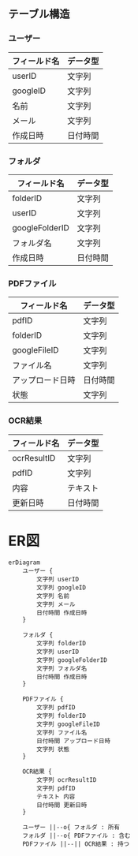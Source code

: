 ## テーブル構造


### ユーザー
| フィールド名 | データ型 |
|--------------|----------|
| userID       | 文字列   |
| googleID     | 文字列   |
| 名前         | 文字列   |
| メール        | 文字列   |
| 作成日時    | 日付時間 |


### フォルダ
| フィールド名      | データ型 |
|-------------------|----------|
| folderID          | 文字列   |
| userID            | 文字列   |
| googleFolderID    | 文字列   |
| フォルダ名        | 文字列   |
| 作成日時         | 日付時間 |

### PDFファイル

| フィールド名   | データ型 |
|----------------|----------|
| pdfID          | 文字列   |
| folderID       | 文字列   |
| googleFileID   | 文字列   |
| ファイル名       | 文字列   |
| アップロード日時 | 日付時間 |
| 状態             | 文字列   |

### OCR結果

| フィールド名  | データ型 |
|---------------|----------|
| ocrResultID   | 文字列   |
| pdfID         | 文字列   |
| 内容           | テキスト |
| 更新日時     | 日付時間 |



# ER図
```mermaid
erDiagram
    ユーザー {
        文字列 userID
        文字列 googleID
        文字列 名前
        文字列 メール
        日付時間 作成日時
    }

    フォルダ {
        文字列 folderID
        文字列 userID
        文字列 googleFolderID
        文字列 フォルダ名
        日付時間 作成日時
    }

    PDFファイル {
        文字列 pdfID
        文字列 folderID
        文字列 googleFileID
        文字列 ファイル名
        日付時間 アップロード日時
        文字列 状態
    }

    OCR結果 {
        文字列 ocrResultID
        文字列 pdfID
        テキスト 内容
        日付時間 更新日時
    }

    ユーザー ||--o{ フォルダ : 所有
    フォルダ ||--o{ PDFファイル : 含む
    PDFファイル ||--|| OCR結果 : 持つ
```